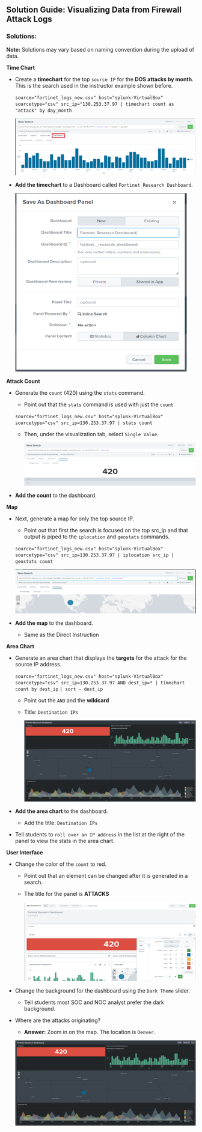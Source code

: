 ## Solution Guide: Visualizing Data from Firewall Attack Logs

### Solutions:

**Note:** Solutions may vary based on naming convention during the upload of data. 

**Time Chart**

* Create a **timechart** for the top `source IP` for the **DOS attacks by month**.  This is the search used in the instructor example shown before.

     `source="fortinet_logs_new.csv" host="splunk-VirtualBox" sourcetype="csv" src_ip="130.253.37.97 | timechart count as "attack" by day_month`

  ![Images/visual-5.png](Images/visual-5.png)

* **Add the timechart** to a Dashboard called `Fortinet Research Dashboard`.

     ![Images/visual-6.png](Images/visual-6.png)

**Attack Count**     

* Generate the `count` (420) using the `stats` command.

   * Point out that the `stats` command is used with just the `count`

    `source="fortinet_logs_new.csv" host="splunk-VirtualBox" sourcetype="csv" src_ip=130.253.37.97 | stats count`

   * Then, under the visualization tab, select `Single Value`.
   
     ![Images/visual-16.png](Images/visual-16.png)       

* **Add the count** to the dashboard.

**Map**     

* Next, generate a map for only the top source IP. 

     * Point out that first the search is focused on the top src_ip and that output is piped to the `iplocation` and `geostats` commands.

     `source="fortinet_logs_new.csv" host="splunk-VirtualBox" sourcetype="csv" src_ip=130.253.37.97 | iplocation src_ip | geostats count`

     ![Images/visual-16-1.png](Images/visual-16-1.png)

* **Add the map** to the dashboard.

     * Same as the Direct Instruction


**Area Chart**     

* Generate an area chart that displays the **targets** for the attack for the source IP address.

   `source="fortinet_logs_new.csv" host="splunk-VirtualBox" sourcetype="csv" src_ip=130.253.37.97 AND dest_ip=* | timechart count by dest_ip` 
   `| sort - dest_ip`

   * Point out the `AND` and the **wildcard**

   * Title: `Destination IPs`

     ![Images/visual-20.png](Images/visual-20.png)

* **Add the area chart** to the dashboard.

     * Add the title: `Destination IPs`   

* Tell students to `roll over an IP address` in the list at the right of the panel to view the stats in the area chart.

**User Interface**

* Change the color of the `count` to red.

   * Point out that an element can be changed after it is generated in a search. 

   * The title for the panel is **ATTACKS**

     ![Images/visual-17.png](Images/visual-17.png)

* Change the background for the dashboard using the `Dark Theme` slider.

   * Tell students most SOC and NOC analyst prefer the dark background.

* Where are the attacks originating? 

   * **Answer:** Zoom in on the map. The location is `Denver`.

   ![Images/visual-19.png](Images/visual-19.png)
